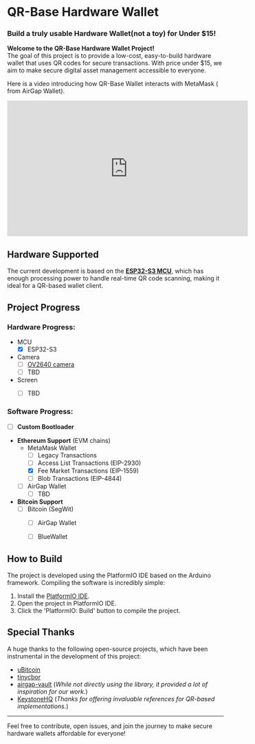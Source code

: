 
# QR-Base Hardware Wallet

### Build a truly usable Hardware Wallet(not a toy) for Under $15!

**Welcome to the QR-Base Hardware Wallet Project!**  
The goal of this project is to provide a low-cost, easy-to-build hardware wallet that uses QR codes for secure transactions. With price under $15, we aim to make secure digital asset management accessible to everyone.



Here is a video introducing how QR-Base Wallet interacts with MetaMask ( from AirGap Wallet).

<iframe width="560" height="315" src="https://www.youtube.com/embed/ATfjCmIVrGg?si=DJ8IN-H_wPbMp-An" title="YouTube video player" frameborder="0" allow="accelerometer; autoplay; clipboard-write; encrypted-media; gyroscope; picture-in-picture; web-share" referrerpolicy="strict-origin-when-cross-origin" allowfullscreen></iframe>



## Hardware Supported

The current development is based on the [**ESP32-S3 MCU**](https://www.espressif.com/en/products/socs/esp32-s3), which has enough processing power to handle real-time QR code scanning, making it ideal for a QR-based wallet client.



## Project Progress

### Hardware Progress:


- MCU
  - [x] ESP32-S3
  
- Camera
  - [ ] [OV2640 camera](https://www.arducam.com/ov2640/)
  - [ ] TBD
  
- Screen
  - [ ] TBD
  
    

### Software Progress:
- [ ] **Custom Bootloader**

- **Ethereum Support** (EVM chains)
  - MetaMask Wallet
    - [ ] Legacy Transactions
    - [ ] Access List Transactions (EIP-2930)
    - [x] Fee Market Transactions (EIP-1559)
    - [ ] Blob Transactions (EIP-4844)
  - [ ] AirGap Wallet
    - [ ] TBD

- **Bitcoin Support**
  - [ ] Bitcoin (SegWit)
    - [ ] AirGap Wallet
    - [ ] BlueWallet
    
    


## How to Build
The project is developed using the PlatformIO IDE based on the Arduino framework. Compiling the software is incredibly simple:

1. Install the [PlatformIO IDE](https://platformio.org/platformio-ide).
2. Open the project in PlatformIO IDE.
3. Click the 'PlatformIO: Build' button to compile the project.



## Special Thanks

A huge thanks to the following open-source projects, which have been instrumental in the development of this project:

- [uBitcoin](https://github.com/micro-bitcoin/uBitcoin.git)
- [tinycbor](https://github.com/intel/tinycbor)
- [airgap-vault](https://github.com/airgap-it/airgap-vault)
  (*While not directly using the library, it provided a lot of inspiration for our work.*)
- [KeystoneHQ](https://github.com/KeystoneHQ)
  (*Thanks for offering invaluable references for QR-based implementations.*)

---

Feel free to contribute, open issues, and join the journey to make secure hardware wallets affordable for everyone!
